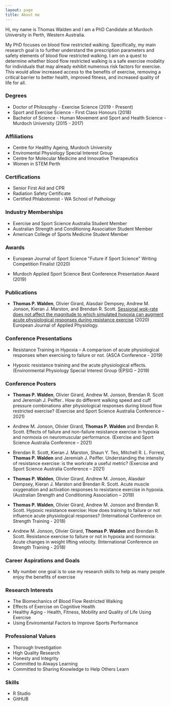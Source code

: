 ```yaml
---
layout: page
title: About me
---
```


Hi, my name is Thomas Walden and I am a PhD Candidate at Murdoch University in Perth, Western Australia.

My PhD focuses on blood flow restricted walking. Specifically, my main research goal is to further understand the prescription parameters and safety elements of blood flow restricted walking. I am on a quest to determine whether blood flow restricted walking is a safe exercise modality for individuals that may already exhibit numerous risk factors for exercise. This would allow increased access to the benefits of exercise, removing a critical barrier to better health, improved fitness, and increased quality of life for all.

### Degrees
 - Doctor of Philosophy - Exercise Science (2019 - Present)
 - Sport and Exercise Science - First Class Honours (2018)
 - Bachelor of Science - Human Movement and Sport and Health Science - Murdoch University (2015 - 2017)
 
### Affiliations
 - Centre for Healthy Ageing, Murdoch University
 - Enviromental Physiology Special Interest Group
 - Centre for Molecular Medicine and Innovative Therapeutics
 - Women in STEM Perth
  
### Certifications
 - Senior First Aid and CPR
 - Radiation Safety Certificate
 - Certified Phlabotomist - WA School of Pathology

### Industry Memberships
 - Exercise and Sport Science Australia Student Member
 - Australian Strength and Conditioning Association Student Member
 - American College of Sports Medicine Student Member

### Awards
- European Journal of Sport Science "Future if Sport Science" Writing Competition Finalist (2020)

 - Murdoch Applied Sport Science Best Conference Presentation Award (2019)

### Publications
 - **Thomas P. Walden**, Olivier Girard, Alasdair Dempsey, Andrew M. Jonson, Kieran J. Marston, and Brendan R. Scott. [Sessional wok-rate does not affect the magnitude to which simulated hypoxia can augment acute physiological responses during resistance exercise](https://link.springer.com/article/10.1007/s00421-020-04440-3) (2020) European Journal of Applied Physiology.

### Conference Presentations
 - Resistance Training in Hypoxia – A comparison of acute physiological responses when exercising to failure or not. (ASCA Conference - 2019)
 
 - Hypoxic resistance training and the acute physiological effects. (Environmental Physiology Special Interest Group (EPSIG – 2019)
 
### Conference Posters
 - **Thomas P. Walden**, Olivier Girard, Andrew M. Jonson, Brendan R. Scott and Jeremiah J. Peiffer.. How do different walking speed and cuff pressure combinations alter physiological responses during blood flow restricted exercise? (Exercise and Sport Science Australia Conference – 2021)
 
 - Andrew M. Jonson, Olivier Girard, **Thomas P. Walden** and Brendan R. Scott. Effects of failure and non-failure resistance exercise in hypoxia and normoxia on neuromuscular performance. (Exercise and Sport Science Australia Conference – 2021)

 - Brendan R. Scott, Kieran J. Marston, Shaun Y. Teo, Mitchell R. L. Forrest, **Thomas P. Walden** and Jeremiah J. Peiffer. Understanding the intensity of resistance exercise: is the workrate a useful metric? (Exercise and Sport Science Australia Conference – 2021)

 - **Thomas P. Walden**, Olivier Girard, Andrew M. Jonson, Alasdair Dempsey, Kieran J. Marston and Brendan R. Scott. Acute muscle oxygenation and activation responses to resistance exercise in hypoxia. (Australian Strength and Conditioning Association – 2019)
 
 - **Thomas P. Walden**, Olivier Girard, Andrew M. Jonson and Brendan R. Scott. Hypoxic resistance exercise: How does training to failure or not influence acute physiological responses? (International Conference on Strength Training - 2018)
 
 - Andrew M. Jonson, Olivier Girard, **Thomas P. Walden** and Brendan R. Scott. Resistance exercise to failure or not in hypoxia and normoxia: Acute changes in weight lifting velocity. (International Conference on Strength Training - 2018)

### Career Aspirations and Goals
 - My number one goal is to use my research skills to help as many people enjoy the benefits of exercise
 
### Research Interests
 - The Biomechanics of Blood Flow Restricted Walking 
 - Effects of Exercise on Cognitive Health
 - Healthy Aging - Health, Fitness, Mobility and Quality of Life Using Exercise
 - Using Enviromental Factors to Improve Sports Performance

### Professional Values
 - Thorough Investigation
 - High Quality Research
 - Honesty and Integrity
 - Committed to Always Learning
 - Committed to Sharing Knowledge to Help Others Learn

### Skills
 - R Studio
 - GitHUB




